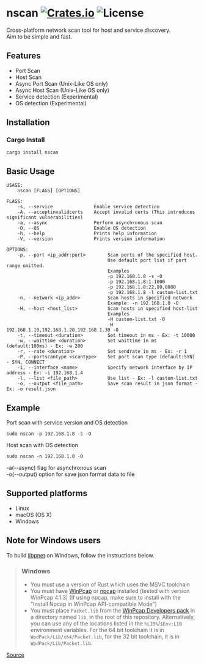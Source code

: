 [crates-badge]: https://img.shields.io/crates/v/nscan.svg
[crates-url]: https://crates.io/crates/nscan
[license-badge]: https://img.shields.io/crates/l/nscan.svg
[netscan-url]: https://github.com/shellrow/netscan

# nscan [![Crates.io][crates-badge]][crates-url] ![License][license-badge]
Cross-platform network scan tool for host and service discovery.   
Aim to be simple and fast.  

## Features
- Port Scan
- Host Scan
- Async Port Scan (Unix-Like OS only)
- Async Host Scan (Unix-Like OS only)
- Service detection (Experimental)
- OS detection (Experimental)

## Installation
### Cargo Install
```
cargo install nscan
```

## Basic Usage
```
USAGE:
    nscan [FLAGS] [OPTIONS]

FLAGS:
    -s, --service               Enable service detection
    -A, --acceptinvalidcerts    Accept invalid certs (This introduces significant vulnerabilities)
    -a, --async                 Perform asynchronous scan
    -O, --OS                    Enable OS detection
    -h, --help                  Prints help information
    -V, --version               Prints version information

OPTIONS:
    -p, --port <ip_addr:port>        Scan ports of the specified host. 
                                     Use default port list if port range omitted. 
                                     Examples 
                                     -p 192.168.1.8 -s -O 
                                     -p 192.168.1.8:1-1000 
                                     -p 192.168.1.8:22,80,8080 
                                     -p 192.168.1.8 -l custom-list.txt
    -n, --network <ip_addr>          Scan hosts in specified network 
                                     Example: -n 192.168.1.0 -O
    -H, --host <host_list>           Scan hosts in specified host-list 
                                     Examples 
                                     -H custom-list.txt -O 
                                     -H 192.168.1.10,192.168.1.20,192.168.1.30 -O
    -t, --timeout <duration>         Set timeout in ms - Ex: -t 10000
    -w, --waittime <duration>        Set waittime in ms (default:100ms) - Ex: -w 200
    -r, --rate <duration>            Set sendrate in ms - Ex: -r 1
    -P, --portscantype <scantype>    Set port scan type (default:SYN) - SYN, CONNECT
    -i, --interface <name>           Specify network interface by IP address - Ex: -i 192.168.1.4
    -l, --list <file_path>           Use list - Ex: -l custom-list.txt
    -o, --output <file_path>         Save scan result in json format - Ex: -o result.json
```

## Example
Port scan with service version and OS detection   
```
sudo nscan -p 192.168.1.8 -s -O
```

Host scan with OS detection 
```
sudo nscan -n 192.168.1.0 -O  
```

-a(--async) flag for asynchronous scan  
-o(--output) option for save json format data to file  

## Supported platforms
- Linux
- macOS (OS X)
- Windows

## Note for Windows users
To build [libpnet](https://github.com/libpnet/libpnet) on Windows, follow the instructions below.
> ### Windows
> * You must use a version of Rust which uses the MSVC toolchain
> * You must have [WinPcap](https://www.winpcap.org/) or [npcap](https://nmap.org/npcap/) installed
>   (tested with version WinPcap 4.1.3) (If using npcap, make sure to install with the "Install Npcap in WinPcap API-compatible Mode")
> * You must place `Packet.lib` from the [WinPcap Developers pack](https://www.winpcap.org/devel.htm)
>   in a directory named `lib`, in the root of this repository. Alternatively, you can use any of the
>   locations listed in the `%LIB%`/`$Env:LIB` environment variables. For the 64 bit toolchain it is
>   in `WpdPack/Lib/x64/Packet.lib`, for the 32 bit toolchain, it is in `WpdPack/Lib/Packet.lib`.

[Source](https://github.com/libpnet/libpnet/blob/master/README.md#windows "libpnet#windows")

